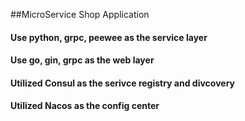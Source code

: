 ##MicroService Shop Application

#### Use python, grpc, peewee as the service layer

#### Use go, gin, grpc as the web layer

#### Utilized Consul as the serivce registry and divcovery

#### Utilized Nacos as the config center
